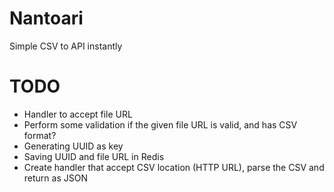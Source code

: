 # Nantoari
Simple CSV to API instantly


# TODO
- Handler to accept file URL
- Perform some validation if the given file URL is valid, and has CSV format?
- Generating UUID as key
- Saving UUID and file URL in Redis
- Create handler that accept CSV location (HTTP URL), parse the CSV and return as JSON